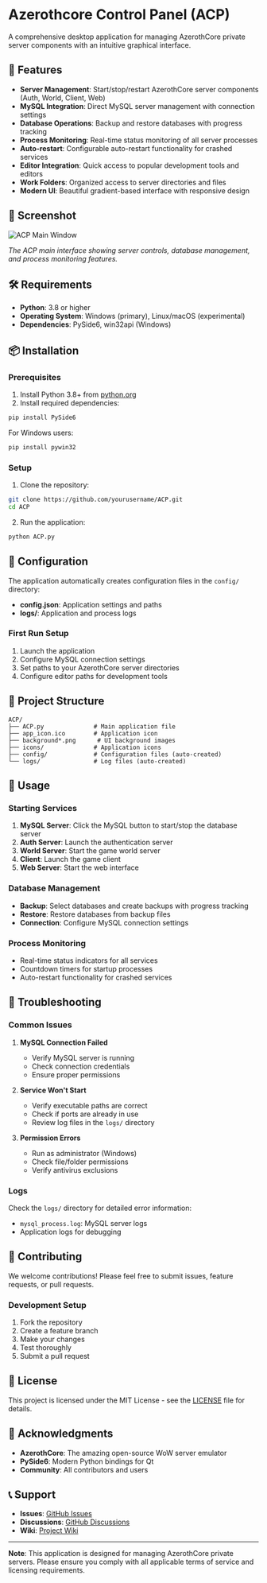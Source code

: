 # Azerothcore Control Panel (ACP)

A comprehensive desktop application for managing AzerothCore private server components with an intuitive graphical interface.

## 🚀 Features

- **Server Management**: Start/stop/restart AzerothCore server components (Auth, World, Client, Web)
- **MySQL Integration**: Direct MySQL server management with connection settings
- **Database Operations**: Backup and restore databases with progress tracking
- **Process Monitoring**: Real-time status monitoring of all server processes
- **Auto-restart**: Configurable auto-restart functionality for crashed services
- **Editor Integration**: Quick access to popular development tools and editors
- **Work Folders**: Organized access to server directories and files
- **Modern UI**: Beautiful gradient-based interface with responsive design

## 📸 Screenshot

![ACP Main Window](https://github.com/yourusername/ACP/raw/main/screenshots/acp-main-window.png)

*The ACP main interface showing server controls, database management, and process monitoring features.*

## 🛠️ Requirements

- **Python**: 3.8 or higher
- **Operating System**: Windows (primary), Linux/macOS (experimental)
- **Dependencies**: PySide6, win32api (Windows)

## 📦 Installation

### Prerequisites

1. Install Python 3.8+ from [python.org](https://python.org)
2. Install required dependencies:

```bash
pip install PySide6
```

For Windows users:
```bash
pip install pywin32
```

### Setup

1. Clone the repository:
```bash
git clone https://github.com/yourusername/ACP.git
cd ACP
```

2. Run the application:
```bash
python ACP.py
```

## 🔧 Configuration

The application automatically creates configuration files in the `config/` directory:

- **config.json**: Application settings and paths
- **logs/**: Application and process logs

### First Run Setup

1. Launch the application
2. Configure MySQL connection settings
3. Set paths to your AzerothCore server directories
4. Configure editor paths for development tools

## 📁 Project Structure

```
ACP/
├── ACP.py              # Main application file
├── app_icon.ico        # Application icon
├── background*.png      # UI background images
├── icons/              # Application icons
├── config/             # Configuration files (auto-created)
└── logs/               # Log files (auto-created)
```

## 🎯 Usage

### Starting Services

1. **MySQL Server**: Click the MySQL button to start/stop the database server
2. **Auth Server**: Launch the authentication server
3. **World Server**: Start the game world server
4. **Client**: Launch the game client
5. **Web Server**: Start the web interface

### Database Management

- **Backup**: Select databases and create backups with progress tracking
- **Restore**: Restore databases from backup files
- **Connection**: Configure MySQL connection settings

### Process Monitoring

- Real-time status indicators for all services
- Countdown timers for startup processes
- Auto-restart functionality for crashed services

## 🚨 Troubleshooting

### Common Issues

1. **MySQL Connection Failed**
   - Verify MySQL server is running
   - Check connection credentials
   - Ensure proper permissions

2. **Service Won't Start**
   - Verify executable paths are correct
   - Check if ports are already in use
   - Review log files in the `logs/` directory

3. **Permission Errors**
   - Run as administrator (Windows)
   - Check file/folder permissions
   - Verify antivirus exclusions

### Logs

Check the `logs/` directory for detailed error information:
- `mysql_process.log`: MySQL server logs
- Application logs for debugging

## 🤝 Contributing

We welcome contributions! Please feel free to submit issues, feature requests, or pull requests.

### Development Setup

1. Fork the repository
2. Create a feature branch
3. Make your changes
4. Test thoroughly
5. Submit a pull request

## 📄 License

This project is licensed under the MIT License - see the [LICENSE](LICENSE) file for details.

## 🙏 Acknowledgments

- **AzerothCore**: The amazing open-source WoW server emulator
- **PySide6**: Modern Python bindings for Qt
- **Community**: All contributors and users

## 📞 Support

- **Issues**: [GitHub Issues](https://github.com/yourusername/ACP/issues)
- **Discussions**: [GitHub Discussions](https://github.com/yourusername/ACP/discussions)
- **Wiki**: [Project Wiki](https://github.com/yourusername/ACP/wiki)

---

**Note**: This application is designed for managing AzerothCore private servers. Please ensure you comply with all applicable terms of service and licensing requirements.
